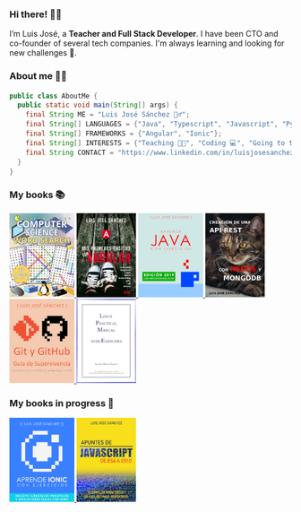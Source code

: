 ### Hi there! 👋🏻

I’m Luis José, a **Teacher and Full Stack Developer**. I have been CTO and co-founder of several tech companies. I'm always learning and looking for new challenges 🚀.

### About me 👨‍💻

```java
public class AboutMe {
  public static void main(String[] args) {
    final String ME = "Luis José Sánchez 🙋‍♂️";
    final String[] LANGUAGES = {"Java", "Typescript", "Javascript", "Python", "PHP", "SQL", "HTML", "CSS"};
    final String[] FRAMEWORKS = {"Angular", "Ionic"};
    final String[] INTERESTS = {"Teaching 👨‍🏫", "Coding 💻", "Going to the gym 🏋️‍♂️", "Running 🏃", "Cars 🚗", "Motorbikes 🏍️", "Vegetarian food 🥑"};
    final String CONTACT = "https://www.linkedin.com/in/luisjosesanchez/";
  }
}

```

### My books 📚

<a href="https://www.amazon.es/Computer-Science-Word-Search-fundamentals/dp/B0CZF3CCG5/">
  <img height="150" src="computer_science_word_search.jpg">
</a>

<a href="https://leanpub.com/mis-primeros-pasitos-con-angular">
  <img height="150" src="misprimerospasitosconangular.jpg">
</a>

<a href="https://leanpub.com/aprendejava/">
  <img height="150" src="aprendejava.png">
</a>

<a href="https://leanpub.com/apirestnestjsmongodb">
  <img height="150" src="nestjs.jpeg">
</a>

<a href="https://leanpub.com/gitygithub/">
  <img height="150" src="gitygithub.jpg">
</a>

<a href="https://luisjose.org/assets/descargas/linux/linux_practical_manual_31_07_2014_en.pdf">
  <img height="150" src="linuxpracticalmanual.png">
</a>

### My books in progress 🚧

<a href="https://leanpub.com/aprendeionic/">
  <img height="150" src="aprendeionic.png">
</a>

<a href="https://leanpub.com/apuntesdejavascriptdees6aes10">
  <img height="150" src="apuntesdejavascript.jpg">
</a>
